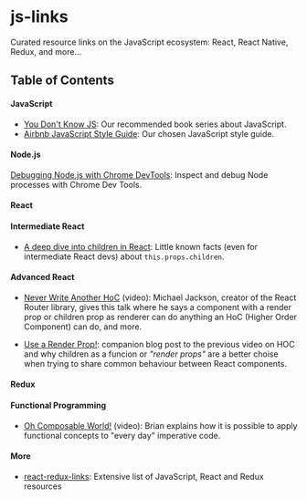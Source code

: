 # js-links
Curated resource links on the JavaScript ecosystem: React, React Native, Redux, and more...

## Table of Contents
#### JavaScript

- [You Don't Know JS](https://github.com/getify/You-Dont-Know-JS): Our recommended book series about JavaScript.
- [Airbnb JavaScript Style Guide](https://github.com/airbnb/javascript): Our chosen JavaScript style guide.

#### Node.js

[Debugging Node.js with Chrome DevTools](https://medium.com/@paul_irish/debugging-node-js-nightlies-with-chrome-devtools-7c4a1b95ae27): Inspect and debug Node processes with Chrome Dev Tools.

#### React

#### Intermediate React

- [A deep dive into children in React](http://mxstbr.blog/2017/02/react-children-deepdive/): Little known facts (even for intermediate React devs) about `this.props.children`.

#### Advanced React

- [Never Write Another HoC](https://www.youtube.com/watch?v=BcVAq3YFiuc) (video): Michael Jackson, creator of the React Router library, gives this talk where he says a component with a render prop or children prop as renderer can do anything an HoC (Higher Order Component) can do, and more.

- [Use a Render Prop!](https://cdb.reacttraining.com/use-a-render-prop-50de598f11ce): companion blog post to the previous video on HOC and why children as a funcion or _"render props"_ are a better choise when trying to share common behaviour between React components.

#### Redux

#### Functional Programming

- [Oh Composable World!](https://www.youtube.com/watch?v=SfWR3dKnFIo) (video): Brian explains how it is possible to apply functional concepts to "every day" imperative code.

#### More

- [react-redux-links](https://github.com/markerikson/react-redux-links): Extensive list of JavaScript, React and Redux resources
